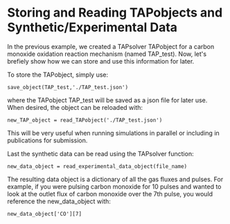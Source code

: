 
# Storing and Reading TAPobjects and Synthetic/Experimental Data

In the previous example, we created a TAPsolver TAPobject for a carbon monoxide oxidation reaction mechanism (named TAP_test). Now, let's brefiely show how we can store and use this information for later.

To store the TAPobject, simply use:

	save_object(TAP_test,'./TAP_test.json')

where the TAPobject TAP_test will be saved as a json file for later use. When desired, the object can be reloaded with:

	new_TAP_object = read_TAPobject('./TAP_test.json')

This will be very useful when running simulations in parallel or including in publications for submission.

Last the synthetic data can be read using the TAPsolver function:

	new_data_object = read_experimental_data_object(file_name)

The resulting data object is a dictionary of all the gas fluxes and pulses. For example, if you were pulsing carbon monoxide for 10 pulses and wanted to look at the outlet flux of carbon monoxide over the 7th pulse, you would reference the new_data_object with:

	new_data_object['CO'][7]
